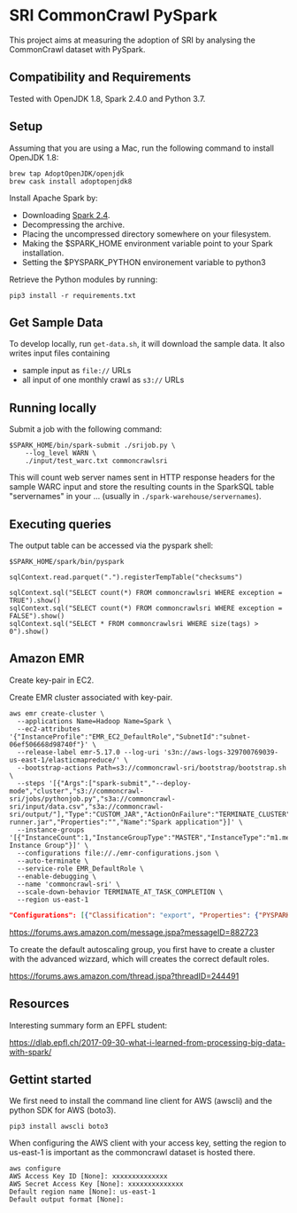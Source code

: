 # SRI CommonCrawl PySpark

This project aims at measuring the adoption of SRI by analysing the CommonCrawl dataset with PySpark.

## Compatibility and Requirements

Tested with OpenJDK 1.8, Spark 2.4.0 and Python 3.7.

## Setup

Assuming that you are using a Mac, run the following command to install OpenJDK 1.8:

```
brew tap AdoptOpenJDK/openjdk
brew cask install adoptopenjdk8
```

Install Apache Spark by: 
-  Downloading [Spark 2.4](https://www.apache.org/dyn/closer.lua/spark/spark-2.4.0/spark-2.4.0-bin-hadoop2.7.tgz).
-  Decompressing the archive.
-  Placing the uncompressed directory somewhere on your filesystem.
-  Making the $SPARK_HOME environment variable point to your Spark installation.
-  Setting the $PYSPARK_PYTHON environement variable to python3

Retrieve the Python modules by running:

```
pip3 install -r requirements.txt
```

## Get Sample Data

To develop locally, run `get-data.sh`, it will download the sample data. It also writes input files containing
* sample input as `file://` URLs
* all input of one monthly crawl as `s3://` URLs


## Running locally

Submit a job with the following command:

```
$SPARK_HOME/bin/spark-submit ./srijob.py \
	--log_level WARN \
	./input/test_warc.txt commoncrawlsri
```

This will count web server names sent in HTTP response headers for the sample WARC input and store the resulting counts in the SparkSQL table "servernames" in your ... (usually in `./spark-warehouse/servernames`).



## Executing queries

The output table can be accessed via the pyspark shell:

```
$SPARK_HOME/spark/bin/pyspark
```

```
sqlContext.read.parquet(".").registerTempTable("checksums")

sqlContext.sql("SELECT count(*) FROM commoncrawlsri WHERE exception = TRUE").show()
sqlContext.sql("SELECT count(*) FROM commoncrawlsri WHERE exception = FALSE").show()
sqlContext.sql("SELECT * FROM commoncrawlsri WHERE size(tags) > 0").show()

```


## Amazon EMR

Create key-pair in EC2.

Create EMR cluster associated with key-pair.

```
aws emr create-cluster \
  --applications Name=Hadoop Name=Spark \
  --ec2-attributes '{"InstanceProfile":"EMR_EC2_DefaultRole","SubnetId":"subnet-06ef506668d98740f"}' \
  --release-label emr-5.17.0 --log-uri 's3n://aws-logs-329700769039-us-east-1/elasticmapreduce/' \
  --bootstrap-actions Path=s3://commoncrawl-sri/bootstrap/bootstrap.sh \
  --steps '[{"Args":["spark-submit","--deploy-mode","cluster","s3://commoncrawl-sri/jobs/pythonjob.py","s3a://commoncrawl-sri/input/data.csv","s3a://commoncrawl-sri/output/"],"Type":"CUSTOM_JAR","ActionOnFailure":"TERMINATE_CLUSTER","Jar":"command-runner.jar","Properties":"","Name":"Spark application"}]' \
  --instance-groups '[{"InstanceCount":1,"InstanceGroupType":"MASTER","InstanceType":"m1.medium","Name":"Master Instance Group"}]' \
  --configurations file://./emr-configurations.json \
  --auto-terminate \
  --service-role EMR_DefaultRole \
  --enable-debugging \
  --name 'commoncrawl-sri' \
  --scale-down-behavior TERMINATE_AT_TASK_COMPLETION \
  --region us-east-1
```

```json
"Configurations": [{"Classification": "export", "Properties": {"PYSPARK_PYTHON": "/usr/bin/python3"}}]
```

https://forums.aws.amazon.com/message.jspa?messageID=882723

To create the default autoscaling group, you first have to create a cluster with the advanced wizzard, which will creates the correct default roles.

https://forums.aws.amazon.com/thread.jspa?threadID=244491

## Resources

Interesting summary form an EPFL student:

https://dlab.epfl.ch/2017-09-30-what-i-learned-from-processing-big-data-with-spark/

## Gettint started

We first need to install the command line client for AWS (awscli) and the python SDK for AWS (boto3).

```
pip3 install awscli boto3
```

When configuring the AWS client with your access key, setting the region to us-east-1 is important as the commoncrawl dataset is hosted there.

```
aws configure
AWS Access Key ID [None]: xxxxxxxxxxxxxx
AWS Secret Access Key [None]: xxxxxxxxxxxxxx
Default region name [None]: us-east-1
Default output format [None]:
```